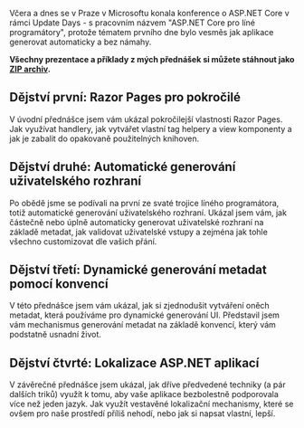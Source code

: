 <!-- dcterms:title = Příklady a prezentace z akce pro líné programátory -->
<!-- dcterms:abstract = Včera a dnes se v Praze v Microsoftu konala konference o ASP.NET Core v rámci Update Days - s pracovním názvem "ASP.NET Core pro líné programátory", protože tématem prvního dne bylo vesměs jak aplikace generovat automaticky a bez námahy. -->
<!-- dcterms:creator = Michal Altair Valášek -->
<!-- x4w:pictureUrl = /perex-pictures/20190215-aspnet-core-pro-line-programatory.jpg -->
<!-- x4w:pictureWidth = 150 -->
<!-- x4w:pictureHeight = 150 -->
<!-- x4w:pictureCredits = Update Conference -->
<!-- x4w:coverUrl = /cover-pictures/20190215-aspnet-core-pro-line-programatory.jpg -->
<!-- x4w:coverCredits = Update Conference -->
<!-- x4w:category = Akce a události -->
<!-- dcterms:dateAccepted = 2019-02-15 -->

Včera a dnes se v Praze v Microsoftu konala konference o ASP.NET Core v rámci Update Days - s pracovním názvem "ASP.NET Core pro líné programátory", protože tématem prvního dne bylo vesměs jak aplikace generovat automaticky a bez námahy.

**Všechny prezentace a příklady z mých přednášek si můžete stáhnout jako [ZIP archiv](https://www.cdn.altairis.cz/Blog/2019/20190215-lprog.zip).**

## Dějství první: Razor Pages pro pokročilé

V úvodní přednášce jsem vám ukázal pokročilejší vlastnosti Razor Pages. Jak využívat handlery, jak vytvářet vlastní tag helpery a view komponenty a jak je zabalit do opakovaně použitelných knihoven.

## Dějství druhé: Automatické generování uživatelského rozhraní

Po obědě jsme se podívali na první ze svaté trojice líného programátora, totiž automatické generování uživatelského rozhraní. Ukázal jsem vám, jak částečně nebo úplně automaticky generovat uživatelské rozhraní na základě metadat, jak validovat uživatelské vstupy a zejména jak tohle všechno customizovat dle vašich přání.

## Dějství třetí: Dynamické generování metadat pomocí konvencí

V této přednášce jsem vám ukázal, jak si zjednodušit vytváření oněch metadat, která používáme pro dynamické generování UI. Představil jsem vám mechanismus generování metadat na základě konvencí, který vám podstatně usnadní život.

## Dějství čtvrté: Lokalizace ASP.NET aplikací

V závěrečné přednášce jsem ukázal, jak dříve předvedené techniky (a pár dalších triků) využít k tomu, aby vaše aplikace bezbolestně podporovala více než jeden jazyk. Jak využít vestavěné lokalizační mechanismy, které se ovšem pro naše prostředí příliš nehodí, nebo jak si napsat vlastní, lepší.
